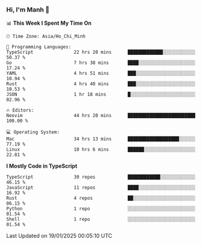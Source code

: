 ### Hi, I'm Manh 👋

<!--START_SECTION:waka-->
📊 **This Week I Spent My Time On** 

```text
🕑︎ Time Zone: Asia/Ho_Chi_Minh

💬 Programming Languages: 
TypeScript               22 hrs 20 mins      █████████████░░░░░░░░░░░░   50.37 % 
Go                       7 hrs 38 mins       ████░░░░░░░░░░░░░░░░░░░░░   17.24 % 
YAML                     4 hrs 51 mins       ███░░░░░░░░░░░░░░░░░░░░░░   10.94 % 
Rust                     4 hrs 40 mins       ███░░░░░░░░░░░░░░░░░░░░░░   10.53 % 
JSON                     1 hr 18 mins        █░░░░░░░░░░░░░░░░░░░░░░░░   02.96 % 

🔥 Editors: 
Neovim                   44 hrs 20 mins      █████████████████████████   100.00 % 

💻 Operating System: 
Mac                      34 hrs 13 mins      ███████████████████░░░░░░   77.19 % 
Linux                    10 hrs 6 mins       ██████░░░░░░░░░░░░░░░░░░░   22.81 % 
```

**I Mostly Code in TypeScript** 

```text
TypeScript               30 repos            ████████████░░░░░░░░░░░░░   46.15 % 
JavaScript               11 repos            ████░░░░░░░░░░░░░░░░░░░░░   16.92 % 
Rust                     4 repos             ██░░░░░░░░░░░░░░░░░░░░░░░   06.15 % 
Python                   1 repo              ░░░░░░░░░░░░░░░░░░░░░░░░░   01.54 % 
Shell                    1 repo              ░░░░░░░░░░░░░░░░░░░░░░░░░   01.54 % 
```




 Last Updated on 19/01/2025 00:05:10 UTC
<!--END_SECTION:waka-->
